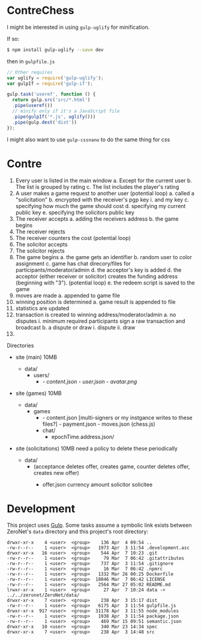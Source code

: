 # ContreChess

I might be interested in using `gulp-uglify` for minification.

If so:
```bash
$ npm install gulp-uglify --save dev
```
then in `gulpfile.js`
```js
// Other requires
var uglify = require('gulp-uglify');
var gulpIf = require('gulp-if');

gulp.task('useref', function () {
  return gulp.src('src/*.html')
  .pipe(useref())
  // minify only if it's a JavaScript file
  .pipe(gulpIf('*.js', uglify()))
  .pipe(gulp.dest('dist'))
});
```

I might also want to use `gulp-cssnano` to do the same thing for css


# Contre

1. Every user is listed in the main window
  a. Except for the current user
  b. The list is grouped by rating
  c. The list includes the player's rating
2. A user makes a game request to another user (potential loop)
  a. called a "solicitation"
  b. encrypted with the receiver's pgp key
    i.  and my key
  c. specifying how much the game should cost
  d. specifying my current public key
  e. specifying the solicitors public key
3. The receiver accepts
  a. adding the receivers address
  b. the game begins
4. The receiver rejects
5. The receiver counters the cost (potential loop)
6. The solicitor accepts
7. The solicitor rejects
8. The game begins
  a. the game gets an identifier
  b. random user to color assignment
  c. game has chat direcory/files for participants/moderator/admin
  d. the acceptor's key is added
  d. the acceptor (either receiver or solicitor) creates the funding address (beginning with "3"). (potential loop)
  e. the redeem script is saved to the game
9. moves are made
  a. appended to game file
10. winning position is determined
  a. game result is appended to file
11. statistics are updated
12. transaction is created to winning address/moderator/admin
  a. no disputes
    i. minimum required participants sign a raw transaction and broadcast
  b. a dispute or draw
    i. dispute
    ii. draw
13. 

Directories
- site (main) 10MB
  - data/
    - users/
      - <address>
        - content.json
        - user.json
        - avatar.png

- site (games) 10MB
  - data/
    - games
      - <multi-sig-address>
        - content.json [multi-signers or my instgance writes to these files?]
        - payment.json
        - moves.json (chess.js)
      - chat/
        - epochTime.address.json/

- site (solicitations) 10MB need a policy to delete these periodically
  - data/
    - <guid> (acceptance deletes offer, creates game, counter deletes offer, creates new offer)
      - offer.json
      currency
      amount
      solicitor
      solicitee

# Development

This project uses [Gulp](http://gulpjs.com/). Some tasks assume a symbolic link exists between ZeroNet's `data` directory and this project's root directory:

```
drwxr-xr-x    4 <user>  <group>    136 Apr  4 09:54 ..
-rw-r--r--    1 <user>  <group>   1973 Apr  3 11:54 .development.asc
drwxr-xr-x   16 <user>  <group>    544 Apr  7 10:23 .git
-rw-r--r--    1 <user>  <group>     79 Mar  7 06:42 .gitattributes
-rw-r--r--    1 <user>  <group>    737 Apr  3 11:54 .gitignore
-rw-r--r--    1 <user>  <group>     16 Mar  7 06:42 .npmrc
-rw-r--r--    1 <user>  <group>   1332 Mar 26 00:25 Dockerfile
-rw-r--r--    1 <user>  <group>  18046 Mar  7 06:42 LICENSE
-rw-r--r--    1 <user>  <group>   2564 Mar 27 05:02 README.md
lrwxr-xr-x    1 <user>  <group>     27 Apr  7 10:24 data -> ../../zeronet/ZeroNet/data/
drwxr-xr-x    7 <user>  <group>    238 Apr  3 15:17 dist
-rw-r--r--    1 <user>  <group>   6175 Apr  3 11:54 gulpfile.js
drwxr-xr-x  917 <user>  <group>  31178 Apr  3 11:55 node_modules
-rw-r--r--    1 <user>  <group>   1938 Apr  3 11:54 package.json
-rw-r--r--    1 <user>  <group>    469 Mar 15 09:51 semantic.json
drwxr-xr-x   10 <user>  <group>    340 Mar 23 14:34 spec
drwxr-xr-x    7 <user>  <group>    238 Apr  3 14:48 src
```



